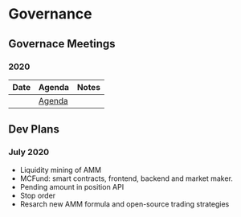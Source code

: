 # Governance

## Governace Meetings

### 2020
| Date | Agenda | Notes |
|------|--------|-------|
|      | [Agenda](https://github.com/mcdexio/governance/issues/1) |       |

## Dev Plans

### July 2020
- Liquidity mining of AMM
- MCFund: smart contracts, frontend, backend and market maker.
- Pending amount in position API
- Stop order
- Resarch new AMM formula and open-source trading strategies
